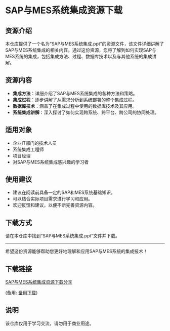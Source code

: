 # SAP与MES系统集成资源下载

## 资源介绍

本仓库提供了一个名为“SAP与MES系统集成.ppt”的资源文件，该文件详细讲解了SAP与MES系统集成的相关内容。通过这份资源，您将了解到如何实现SAP与MES系统的集成，包括集成方法、过程、数据库技术以及与其他系统的集成讲解。

## 资源内容

- **集成方法**：详细介绍了SAP与MES系统集成的各种方法和策略。
- **集成过程**：逐步讲解了从需求分析到系统部署的整个集成过程。
- **数据库技术**：涵盖了在集成过程中使用的数据库技术及其应用。
- **系统集成讲解**：深入探讨了如何实现跨系统、跨平台、跨公司的协同处理。

## 适用对象

- 企业IT部门的技术人员
- 系统集成工程师
- 项目经理
- 对SAP与MES系统集成感兴趣的学习者

## 使用建议

- 建议在阅读前具备一定的SAP和MES系统基础知识。
- 可以结合实际项目需求进行学习和应用。
- 欢迎反馈和建议，以便不断完善资源内容。

## 下载方式

请在本仓库中找到“SAP与MES系统集成.ppt”文件并下载。

---

希望这份资源能够帮助您更好地理解和应用SAP与MES系统的集成技术！

## 下载链接
[SAP与MES系统集成资源下载分享](https://pan.quark.cn/s/57dfed6810ff) 

(备用: [备用下载](https://pan.baidu.com/s/147oQ5xQmAD2T9AdHkjnegw?pwd=1234))

## 说明

该仓库仅用于学习交流，请勿用于商业用途。

